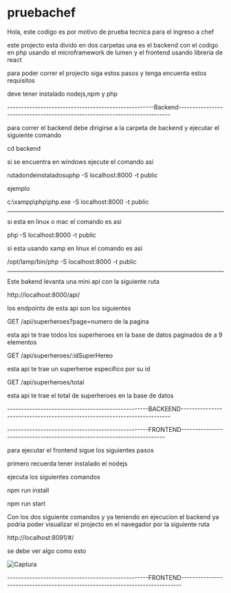 # pruebachef

Hola, este codigo es por motivo de prueba tecnica para el ingreso a chef

este projecto esta divido en dos carpetas una es el backend con el codigo en php usando el microframework de lumen y el frontend usando
libreria de react


para poder correr el projecto siga estos pasos y tenga encuenta estos requisitos

deve tener instalado nodejs,npm y php

-----------------------------------------------------Backend---------------------------------------------------------------------------

para correr el backend debe dirigirse a la carpeta de backend y ejecutar el siguiente comando 

cd backend

si se encuentra en windows ejecute el comando asi 

rutadondeinstaladosuphp -S localhost:8000 -t public

ejemplo 

c:\xampp\php\php.exe -S localhost:8000 -t public

----------------------------------------------------------------------------------------------------------------------------------------

si esta en linux o mac el comando es asi 

php -S localhost:8000 -t public


si esta usando xamp en linux el comando es asi 

/opt/lamp/bin/php -S localhost:8000 -t public

------------------------------------------------------------------------------------------------------------------------------------------


Este bakend levanta una mini api con la siguiente ruta

http://localhost:8000/api/

los endpoints de esta api son los siguientes


GET /api/superheroes?page=numero de la pagina

esta api te trae todos los superheroes en la base de datos paginados de a 9 elementos 


GET /api/superheroes/:idSuperHereo

esta api te trae un superheroe especifico por su id


GET /api/superheroes/total

esta api te trae el total de superheroes en la base de datos 

---------------------------------------------------BACKEEND--------------------------------------------------------------------------



---------------------------------------------------FRONTEND------------------------------------------------------------------------

para ejecutar el frontend sigue los siguientes pasos 

primero recuerda tener instalado el nodejs 

ejecuta los siguientes comandos

npm run install

npm run start

Con los dos siguiente comandos y ya teniendo en ejecucion el backend ya podria poder visualizar el projecto en el navegador por la 
siguiente ruta

http://localhost:8091/#/

se debe ver algo como esto 

![Captura](https://user-images.githubusercontent.com/27745102/58146187-ab831800-7c1a-11e9-9af8-8610510d68b0.PNG)




---------------------------------------------------FRONTEND------------------------------------------------------------------------------



























